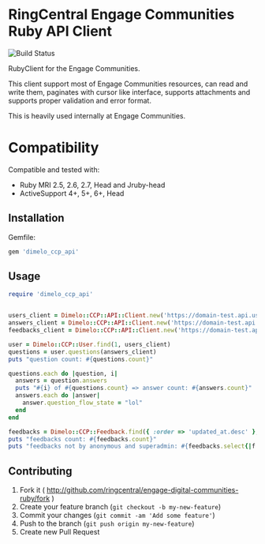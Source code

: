 # RingCentral Engage Communities Ruby API Client

![Build Status](https://github.com/ringcentral/engage-digital-communities-ruby/workflows/Ruby%20CI/badge.svg)

RubyClient for the Engage Communities.

This client support most of Engage Communities resources, can read and write them, paginates with cursor like interface, supports attachments and supports proper validation and error format.

This is heavily used internally at Engage Communities.

# Compatibility

Compatible and tested with:

- Ruby MRI 2.5, 2.6, 2.7, Head and Jruby-head
- ActiveSupport 4+, 5+, 6+, Head


## Installation

Gemfile:

```ruby
gem 'dimelo_ccp_api'
```

## Usage

```ruby
require 'dimelo_ccp_api'


users_client = Dimelo::CCP::API::Client.new('https://domain-test.api.users.dimelo.com/1.0', 'access_token' => ENV['DIMELO_API_KEY'])
answers_client = Dimelo::CCP::API::Client.new('https://domain-test.api.answers.dimelo.com/1.0', 'access_token' => ENV['DIMELO_API_KEY'])
feedbacks_client = Dimelo::CCP::API::Client.new('https://domain-test.api.ideas.dimelo.com/1.0', 'access_token' => ENV['DIMELO_API_KEY'])

user = Dimelo::CCP::User.find(1, users_client)
questions = user.questions(answers_client)
puts "question count: #{questions.count}"

questions.each do |question, i|
  answers = question.answers
  puts "#{i} of #{questions.count} => answer count: #{answers.count}"
  answers.each do |answer|
    answer.question_flow_state = "lol"
  end
end

feedbacks = Dimelo::CCP::Feedback.find({ :order => 'updated_at.desc' }, feedbacks_client)
puts "feedbacks count: #{feedbacks.count}"
puts "feedbacks not by anonymous and superadmin: #{feedbacks.select{|f| f.user_id.present?}.count}"
```

## Contributing

1. Fork it ( http://github.com/ringcentral/engage-digital-communities-ruby/fork )
2. Create your feature branch (`git checkout -b my-new-feature`)
3. Commit your changes (`git commit -am 'Add some feature'`)
4. Push to the branch (`git push origin my-new-feature`)
5. Create new Pull Request
